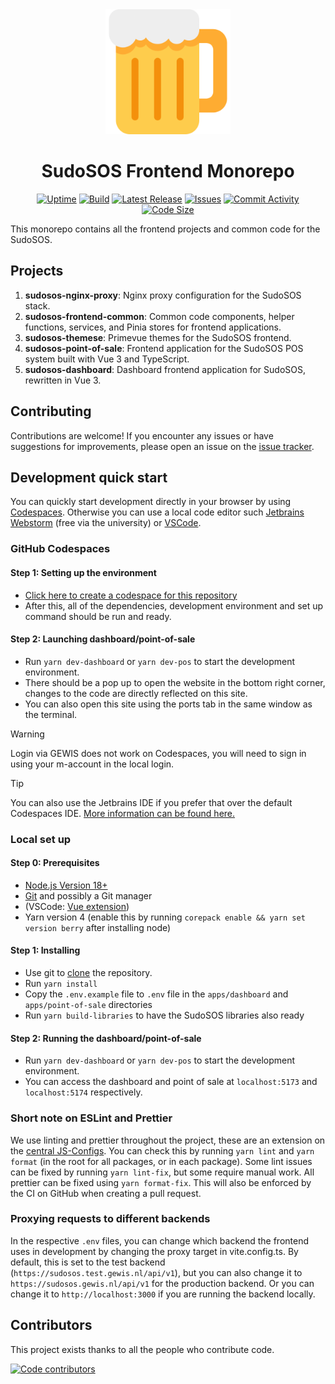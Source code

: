 <div align="center">

<!-- Centered Logo Image -->
<img src="https://github.com/GEWIS/sudosos-frontend/blob/develop/apps/dashboard/src/assets/img/bier.png?raw=true" alt="Logo" style="width:200px;height:auto;">

<!-- Centered Name Beneath Logo -->
<h1>SudoSOS Frontend Monorepo</h1>

[![Uptime](https://uptime.gewis.nl/api/badge/2/uptime)](https://sudosos.gewis.nl/api/v1/ping)
[![Build](https://img.shields.io/github/actions/workflow/status/GEWIS/sudosos-frontend/semver.yml?branch=main&label=Build)](https://github.com/GEWIS/sudosos-frontend/actions/workflows/semver.yml)
[![Latest Release](https://img.shields.io/github/v/tag/GEWIS/sudosos-frontend?label=Latest)](https://github.com/GEWIS/sudosos-frontend/releases)
[![Issues](https://img.shields.io/github/issues/GEWIS/sudosos-frontend)](https://github.com/GEWIS/sudosos-frontend/issues)
[![Commit Activity](https://img.shields.io/github/commit-activity/m/GEWIS/sudosos-frontend)](https://github.com/GEWIS/sudosos-frontend/commits/main)
[![Code Size](https://img.shields.io/github/languages/code-size/GEWIS/sudosos-frontend)](https://github.com/GEWIS/sudosos-frontend)

</div>

This monorepo contains all the frontend projects and common code for the SudoSOS.

## Projects

1. **sudosos-nginx-proxy**: Nginx proxy configuration for the SudoSOS stack.
2. **sudosos-frontend-common**: Common code components, helper functions, services, and Pinia stores for frontend applications.
3. **sudosos-themese**: Primevue themes for the SudoSOS frontend.
4. **sudosos-point-of-sale**: Frontend application for the SudoSOS POS system built with Vue 3 and TypeScript.
5. **sudosos-dashboard**: Dashboard frontend application for SudoSOS, rewritten in Vue 3.

## Contributing

Contributions are welcome! If you encounter any issues or have suggestions for improvements, please open an issue on the [issue tracker](https://github.com/GEWIS/sudosos-frontend/issues).

## Development quick start

You can quickly start development directly in your browser by using [Codespaces](https://github.com/features/codespaces). Otherwise you can use a local code editor such [Jetbrains Webstorm](https://www.jetbrains.com/webstorm/) (free via the university) or [VSCode](https://code.visualstudio.com/).

### GitHub Codespaces

#### Step 1: Setting up the environment

- [Click here to create a codespace for this repository](https://github.com/codespaces/new/GEWIS/sudosos-frontend)
- After this, all of the dependencies, development environment and set up command should be run and ready.

#### Step 2: Launching dashboard/point-of-sale

- Run `yarn dev-dashboard` or `yarn dev-pos` to start the development environment.
- There should be a pop up to open the website in the bottom right corner, changes to the code are directly reflected on this site.
- You can also open this site using the ports tab in the same window as the terminal.

> [!WARNING]
> Login via GEWIS does not work on Codespaces, you will need to sign in using your m-account in the local login.

> [!TIP]
> You can also use the Jetbrains IDE if you prefer that over the default Codespaces IDE. [More information can be found here.](https://docs.github.com/en/codespaces/developing-in-a-codespace/using-github-codespaces-in-your-jetbrains-ide)

### Local set up

#### Step 0: Prerequisites

- [Node.js Version 18+](https://nodejs.org)
- [Git](https://www.git-scm.com/) and possibly a Git manager
- (VSCode: [Vue extension](https://marketplace.visualstudio.com/items?itemName=Vue.volar))
- Yarn version 4 (enable this by running `corepack enable && yarn set version berry` after installing node)

#### Step 1: Installing

- Use git to [clone](https://github.com/git-guides#how-do-i-use-git) the repository.
- Run `yarn install`
- Copy the `.env.example` file to `.env` file in the `apps/dashboard` and `apps/point-of-sale` directories
- Run `yarn build-libraries` to have the SudoSOS libraries also ready

#### Step 2: Running the dashboard/point-of-sale

- Run `yarn dev-dashboard` or `yarn dev-pos` to start the development environment.
- You can access the dashboard and point of sale at `localhost:5173` and `localhost:5174` respectively.

### Short note on ESLint and Prettier

We use linting and prettier throughout the project, these are an extension on the [central JS-Configs](https://github.com/GEWIS/js-configs).
You can check this by running `yarn lint` and `yarn format` (in the root for all packages, or in each package).
Some lint issues can be fixed by running `yarn lint-fix`, but some require manual work. All prettier can be fixed using `yarn format-fix`.
This will also be enforced by the CI on GitHub when creating a pull request.

### Proxying requests to different backends

In the respective `.env` files, you can change which backend the frontend uses in development by changing the proxy target in vite.config.ts. By default, this is set to the test backend (`https://sudosos.test.gewis.nl/api/v1`), but you can also change it to `https://sudosos.gewis.nl/api/v1` for the production backend. Or you can change it to `http://localhost:3000` if you are running the backend locally.

## Contributors

This project exists thanks to all the people who contribute code.

[//]: # 'TODO create a CONTRIBUTING.md'
[//]: # "If you'd like to help, see [our guide to contributing code](CONTRIBUTING.md)."

<a href="https://github.com/GEWIS/sudosos-frontend/graphs/contributors"><img src="https://contributors.aika.dev/GEWIS/sudosos-frontend/contributors.svg?max=44" alt="Code contributors" /></a>
